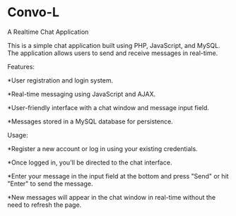 # Convo-L
A Realtime Chat Application

This is a simple chat application built using PHP, JavaScript, and MySQL. The application allows users to send and receive messages in real-time.

Features:

*User registration and login system.

*Real-time messaging using JavaScript and AJAX.

*User-friendly interface with a chat window and message input field.

*Messages stored in a MySQL database for persistence.

Usage:

*Register a new account or log in using your existing credentials.

*Once logged in, you'll be directed to the chat interface.

*Enter your message in the input field at the bottom and press "Send" or hit "Enter" to send the message.

*New messages will appear in the chat window in real-time without the need to refresh the page.
